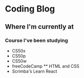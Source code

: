 # Coding Blog

## Where I'm currently at

### Course I've been studying
* CS50x
* CS50p
* CS50w
* freeCodeCamp
  ** HTML and CSS
* Scrimba's Learn React
